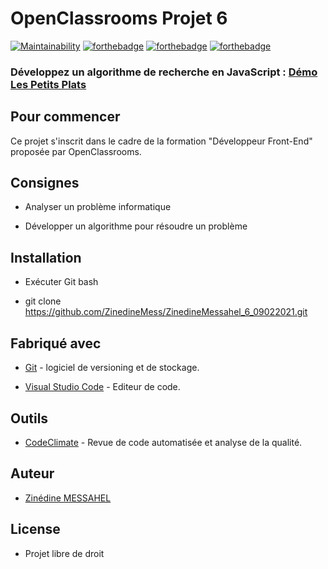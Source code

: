 


# OpenClassrooms Projet 6
[![Maintainability](https://api.codeclimate.com/v1/badges/6f542b361a3e5b858998/maintainability)](https://codeclimate.com/github/ZinedineMess/ZinedineMessahel_7_26042021/maintainability)
[![forthebadge](https://forthebadge.com/images/badges/uses-html.svg)](https://forthebadge.com) [![forthebadge](https://forthebadge.com/images/badges/uses-css.svg)](https://forthebadge.com) [![forthebadge](https://forthebadge.com/images/badges/made-with-javascript.svg)](https://forthebadge.com)

  

### Développez un algorithme de recherche en JavaScript : [Démo Les Petits Plats](https://zinedinemess.github.io/ZinedineMessahel_7_26042021/)

## Pour commencer

Ce projet s'inscrit dans le cadre de la formation "Développeur Front-End" proposée par OpenClassrooms. 

## Consignes

-   Analyser un problème informatique
    
-   Développer un algorithme pour résoudre un problème

## Installation

* Exécuter Git bash

* git clone https://github.com/ZinedineMess/ZinedineMessahel_6_09022021.git

## Fabriqué avec

* [Git](https://git-scm.com/download/win) - logiciel de versioning et de stockage.

* [Visual Studio Code](https://code.visualstudio.com) - Editeur de code.

## Outils

* [CodeClimate](https://git-scm.com/download/win) - Revue de code automatisée et analyse de la qualité.

## Auteur

* [Zinédine MESSAHEL](https://github.com/ZinedineMess)

## License

* Projet libre de droit
